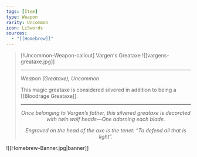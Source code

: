 ```yaml
---
tags: [Item]
type: Weapon
rarity: Uncommon
icon: LiSwords
sources:
  - "[[Homebrew]]"
---
```

>[!Uncommon-Weapon-callout] Vargen's Greataxe
> ![[vargens-greataxe.jpg]]
> 
> ___
> _Weapon (Greataxe), Uncommon_
> 
> This magic greataxe is considered silvered in addition to being a [[Bloodrage Greataxe]].
> ___
> <p style="text-align:center;"><i>Once belonging to Vargen’s father, this silvered greataxe is decorated with twin wolf heads—One adorning each blade.</i></p>
> <p style="text-align:center;"><i>Engraved on the head of the axe is the tenet: “To defend all that is light”.</i></p>


![[Homebrew-Banner.jpg|banner]]